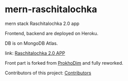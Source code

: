 # mern-raschitalochka

mern stack Raschitalochka 2.0 app

Frontend, backend are deployed on Heroku.

DB is on MongoDB Atlas.

link: [Raschitalochka 2.0 APP](http://mernstackrasschitalochka.herokuapp.com/)

Front part is forked from [ProkhoDim](https://github.com/ProkhoDim/rasschitalochka) and fully reworked.

Contributors of this project: [Contributors](https://github.com/MaxaKozin/mern-raschitalochka/graphs/contributors)
